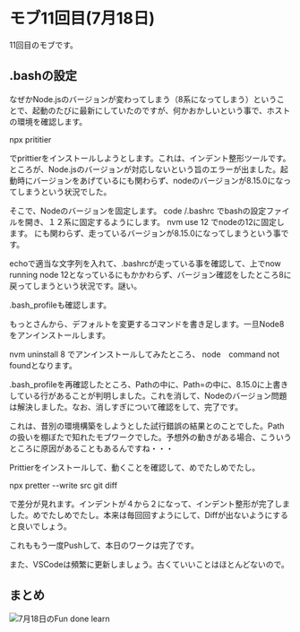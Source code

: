 # モブ11回目(7月18日)

11回目のモブです。

## .bashの設定
なぜかNode.jsのバージョンが変わってしまう（8系になってしまう）ということで、起動のたびに最新にしていたのですが、何かおかしいという事で、ホストの環境を確認します。

npx prititier

でprittierをインストールしようとします。これは、インデント整形ツールです。ところが、Node.jsのバージョンが対応しないという旨のエラーが出ました。起動時にバージョンをあげているにも関わらず、nodeのバージョンが8.15.0になってしまうという状況でした。

そこで、Nodeのバージョンを固定します。
code /.bashrc
でbashの設定ファイルを開き、１２系に固定するようにします。
nvm use 12
でnodeの12に固定します。
にも関わらず、走っているバージョンが8.15.0になってしまうという事です。

echoで適当な文字列を入れて、.bashrcが走っている事を確認して、上でnow running node 12となっているにもかかわらず、バージョン確認をしたところ8に戻ってしまうという状況です。謎い。

.bash_profileも確認します。

もっとさんから、デフォルトを変更するコマンドを書き足します。一旦Node8をアンインストールします。

nvm uninstall 8
でアンインストールしてみたところ、
node　command not foundとなります。

.bash_profileを再確認したところ、Pathの中に、Path=の中に、8.15.0に上書きしている行があることが判明しました。これを消して、Nodeのバージョン問題は解決しました。なお、消しすぎについて確認をして、完了です。

これは、昔別の環境構築をしようとした試行錯誤の結果とのことでした。Pathの扱いを棚ぼたで知れたモブワークでした。予想外の動きがある場合、こういうところに原因があることもあるんですね・・・

Prittierをインストールして、動くことを確認して、めでたしめでたし。

npx pretter --write src
git diff

で差分が見れます。インデントが４から２になって、インデント整形が完了しました。めでたしめでたし。本来は毎回回すようにして、Diffが出ないようにすると良いでしょう。

これももう一度Pushして、本日のワークは完了です。

また、VSCodeは頻繁に更新しましょう。古くていいことはほとんどないので。

## まとめ



![7月18日のFun done learn](chap-mob-0718/0718fundonelearn.png?scale=0.8)